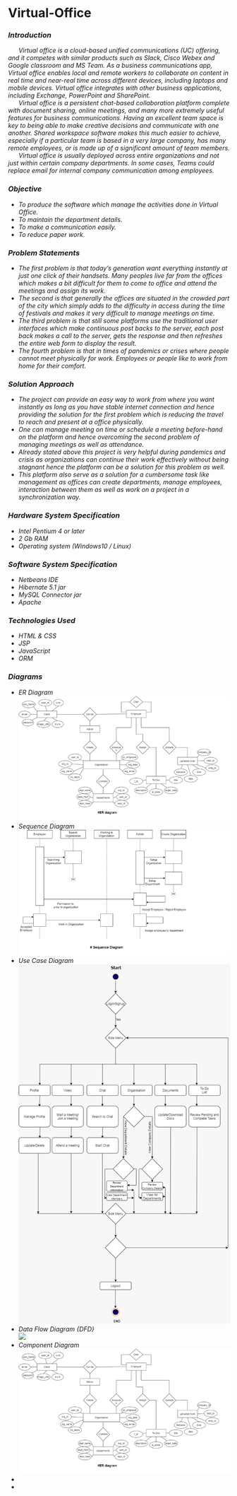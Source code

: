 # Virtual-Office
<i>
  <h3>Introduction</h3>
  <p> &nbsp &nbsp &nbsp
    Virtual office is a cloud-based unified communications (UC) offering, and it competes with similar products such as Slack, Cisco Webex and Google classroom and MS Team. As a business communications app, Virtual office enables local and remote workers to collaborate on content in real time and near-real time across different devices, including laptops and mobile devices. Virtual office integrates with other business applications, including Exchange, PowerPoint and SharePoint.
    <br> &nbsp &nbsp &nbsp
Virtual office is a persistent chat-based collaboration platform complete with document sharing, online meetings, and many more extremely useful features for business communications. Having an excellent team space is key to being able to make creative decisions and communicate with one another. Shared workspace software makes this much easier to achieve, especially if a particular team is based in a very large company, has many remote employees, or is made up of a significant amount of team members. 
    <br> &nbsp &nbsp &nbsp
Virtual office is usually deployed across entire organizations and not just within certain company departments. In some cases, Teams could replace email for internal company communication among employees. 
 </p>
  <h3> Objective</h3>
  <ul>
    <li>To produce the software which manage the activities done in Virtual Office.</li>
    <li>To maintain the department details.</li>
    <li>To make a communication easily.</li>
    <li>To reduce paper work.</li>
  </ul>
  <h3>Problem Statements</h3>
    <ul>
      <li>The first problem is that today’s generation want everything instantly at just one click of their handsets. Many peoples live far from the offices which makes a bit difficult for them to come to office and attend the meetings and assign its work.</li>
      <li>The second is that generally the offices are situated in the crowded part of the city which simply adds to the difficulty in access during the time of festivals and makes it very difficult to manage meetings on time.</li>
      <li>The third problem is that still some platforms use the traditional user interfaces which make continuous post backs to the server, each post back makes a call to the server, gets the response and then refreshes the entire web form to display the result.</li>
      <li>The fourth problem is that in times of pandemics or crises where people cannot meet physically for work. Employees or people like to work from home for their comfort.</li>
  </ul>
   <h3>Solution Approach</h3>
    <ul>
      <li>The project can provide an easy way to work from where you want instantly as long as you have stable internet connection and hence providing the solution for the first problem which is reducing the travel to reach and present at a office physically.</li>
      <li>One can manage meeting on time or schedule a meeting before-hand on the platform and hence overcoming the second problem of managing meetings as well as attendance.</li>
      <li>Already stated above this project is very helpful during pandemics and crisis as organizations can continue their work effectively without being stagnant hence the platform can be a solution for this problem as well.</li>
      <li>This platform also serve as a solution for a cumbersome task like management as offices can create departments, manage employees, interaction between them as well as work on a project in a synchronization way.</li>
  </ul>
  <h3> Hardware System Specification</h3>
  <ul>
    <li>Intel Pentium 4 or later</li>
    <li>2 Gb RAM</li>
    <li>Operating system (Windows10 / Linux)</li>
  </ul>
  <h3> Software System Specification</h3>
  <ul>
    <li>Netbeans IDE</li>
    <li>Hibernate 5.1 jar</li>
    <li>MySQL Connector jar</li>
    <li>Apache</li>
  </ul>
  <h3>Technologies Used</h3>
  <ul>
    <li>HTML & CSS</li>
    <li>JSP</li>
    <li>JavaScript</li>
    <li>ORM</li>
  </ul>
   <h3>Diagrams</h3>
  <ul>
    <li>ER Diagram</li>
    <img src="Images/ER.png">
    <li>Sequence Diagram</li>
    <img src="Images/Sequence.png">
    <li>Use Case Diagram</li>
    <img src="Images/activity.jfif">
    <li>Data Flow Diagram {DFD}</li>
    <img src="Images/.png">
    <li>Component Diagram</li>
    <img src="Images/ER.png">
    <li></li>
    <li></li>
  </ul>
